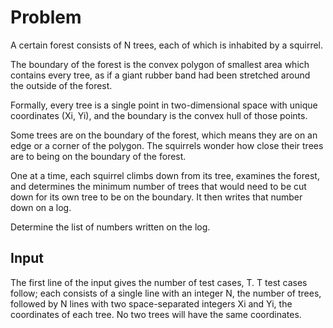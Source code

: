 # Problem

A certain forest consists of N trees, each of which is inhabited by a squirrel.

The boundary of the forest is the convex polygon of smallest area which contains every tree, as if a giant rubber band had been stretched around the outside of the forest.

Formally, every tree is a single point in two-dimensional space with unique coordinates (Xi, Yi), and the boundary is the convex hull of those points.

Some trees are on the boundary of the forest, which means they are on an edge or a corner of the polygon. The squirrels wonder how close their trees are to being on the boundary of the forest.

One at a time, each squirrel climbs down from its tree, examines the forest, and determines the minimum number of trees that would need to be cut down for its own tree to be on the boundary. It then writes that number down on a log.

Determine the list of numbers written on the log.

## Input

The first line of the input gives the number of test cases, T. T test cases follow; each consists of a single line with an integer N, the number of trees, followed by N lines with two space-separated integers Xi and Yi, the coordinates of each tree. No two trees will have the same coordinates.
